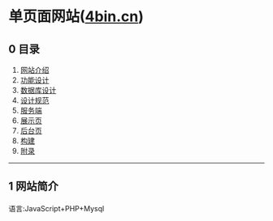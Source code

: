 单页面网站([4bin.cn](http://4bin.cn))
========================================

## 0 目录

1. [网站介绍](#user-content-head1)
2. [功能设计](#user-content-head2)
3. [数据库设计](#user-content-head3)
4. [设计规范](#user-content-head4)
5. [服务端](#user-content-head5)
6. [展示页](#user-content-head6)
7. [后台页](#user-content-head7)
8. [构建](#user-content-head8)
9. [附录](#user-content-head9)

***

## 1 网站简介<h4 id="head1"></h4>
语言:JavaScript+PHP+Mysql

